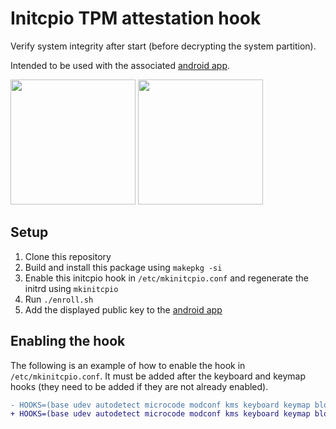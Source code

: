 # Initcpio TPM attestation hook
Verify system integrity after start (before decrypting the system partition).

Intended to be used with the associated [android app](https://github.com/Kioubit/tpmTool).

<img src="https://github.com/Kioubit/mkinitcpio-attestation/assets/96532606/7ac492c5-e0b9-42b3-9a62-0338a2000c13" width="200">
<img src="https://github.com/Kioubit/mkinitcpio-attestation/assets/96532606/5b00e355-c6b7-43ff-9156-a343cae836ff" width="200">

## Setup
1) Clone this repository
2) Build and install this package using ``makepkg -si``
3) Enable this initcpio hook in ``/etc/mkinitcpio.conf`` and regenerate the initrd using ``mkinitcpio``
4) Run ``./enroll.sh``
5) Add the displayed public key to the [android app](https://github.com/Kioubit/tpmTool)

## Enabling the hook
The following is an example of how to enable the hook in ``/etc/mkinitcpio.conf``. It must be added after the keyboard and keymap hooks (they need to be added if they are not already enabled).
```diff
- HOOKS=(base udev autodetect microcode modconf kms keyboard keymap block filesystems fsck)
+ HOOKS=(base udev autodetect microcode modconf kms keyboard keymap block attest filesystems fsck)
```
